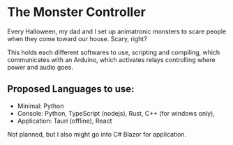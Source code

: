 # The Monster Controller
Every Halloween, my dad and I set up animatronic monsters to scare people when they come toward our house.  Scary, right?

This holds each different softwares to use, scripting and compiling, which communicates with an Arduino, which activates relays controlling where power and audio goes.

## Proposed Languages to use:
- Minimal: Python
- Console: Python, TypeScript (nodejs), Rust, C++ (for windows only),
- Application: Tauri (offline), React

Not planned, but I also might go into C# Blazor for application.